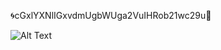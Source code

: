🌀cGxlYXNlIGxvdmUgbWUga2VuIHRob21wc29u🌠

![Alt Text](https://media.giphy.com/media/bDTtPo3HyEluE/giphy.gif)
